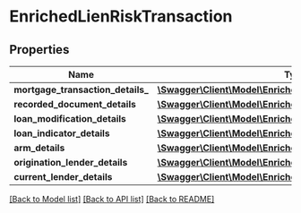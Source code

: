 # EnrichedLienRiskTransaction

## Properties
Name | Type | Description | Notes
------------ | ------------- | ------------- | -------------
**mortgage_transaction_details_** | [**\Swagger\Client\Model\EnrichedLienMortgageRiskTransaction**](EnrichedLienMortgageRiskTransaction.md) |  | [optional] 
**recorded_document_details** | [**\Swagger\Client\Model\EnrichedLienRecordedDocument**](EnrichedLienRecordedDocument.md) |  | [optional] 
**loan_modification_details** | [**\Swagger\Client\Model\EnrichedLienLoanModification**](EnrichedLienLoanModification.md) |  | [optional] 
**loan_indicator_details** | [**\Swagger\Client\Model\EnrichedLienLoanIndicator**](EnrichedLienLoanIndicator.md) |  | [optional] 
**arm_details** | [**\Swagger\Client\Model\EnrichedLienArm**](EnrichedLienArm.md) |  | [optional] 
**origination_lender_details** | [**\Swagger\Client\Model\EnrichedLienLender**](EnrichedLienLender.md) |  | [optional] 
**current_lender_details** | [**\Swagger\Client\Model\EnrichedLienCurrentLender**](EnrichedLienCurrentLender.md) |  | [optional] 

[[Back to Model list]](../../README.md#documentation-for-models) [[Back to API list]](../../README.md#documentation-for-api-endpoints) [[Back to README]](../../README.md)


